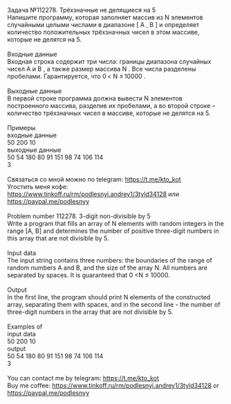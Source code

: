 Задача №112278. Трёхзначные не делящиеся на 5<br />Напишите программу, которая заполняет массив из N элементов случайными целыми числами в диапазоне [ A , B ] и определяет количество положительных трёхзначных чисел в этом массиве, которые не делятся на 5.<br /><br />Входные данные<br />Входная строка содержит три числа: границы диапазона случайных чисел A и B , а также размер массива N . Все числа разделены пробелами. Гарантируется, что 0 < N ≤ 10000 .<br /><br />Выходные данные<br />В первой строке программа должна вывести N элементов построенного массива, разделив их пробелами, а во второй строке – количество трёхзначных чисел в массиве, которые не делятся на 5.<br /><br />Примеры<br />входные данные<br />50 200 10<br />выходные данные<br />50 54 180 80 91 151 98 74 106 114<br />3<br /><br />Связаться со мной можно по telegram: https://t.me/kto_kot<br />Угостить меня кофе: https://www.tinkoff.ru/rm/podlesnyi.andrey1/3tyld34128 или https://paypal.me/podlesnyy<br /><br />Problem number 112278. 3-digit non-divisible by 5<br />Write a program that fills an array of N elements with random integers in the range [A, B] and determines the number of positive three-digit numbers in this array that are not divisible by 5.<br /><br />Input data<br />The input string contains three numbers: the boundaries of the range of random numbers A and B, and the size of the array N. All numbers are separated by spaces. It is guaranteed that 0 <N ≤ 10000.<br /><br />Output<br />In the first line, the program should print N elements of the constructed array, separating them with spaces, and in the second line - the number of three-digit numbers in the array that are not divisible by 5.<br /><br />Examples of<br />input data<br />50 200 10<br />output<br />50 54 180 80 91 151 98 74 106 114<br />3<br /><br /> You can contact me by telegram: https://t.me/kto_kot <br /> Buy me coffee: https://www.tinkoff.ru/rm/podlesnyi.andrey1/3tyld34128 or https://paypal.me/podlesnyy